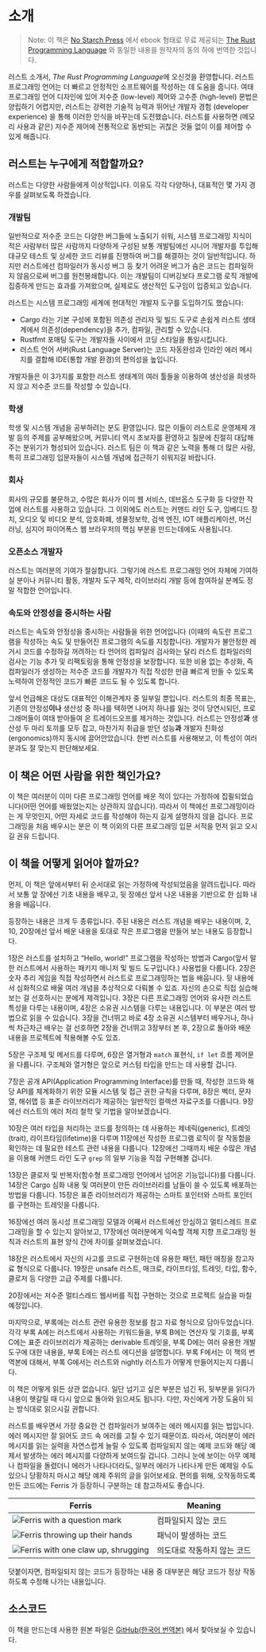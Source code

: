# 소개

> Note: 이 책은 [No Starch Press][nsp] 에서 ebook 형태로
> 무료 제공되는 [The Rust Programming Language][nsprust]
> 와 동일한 내용을 원작자의 동의 하에 번역한 것입니다.

[nsprust]: https://nostarch.com/rust-programming-language-2nd-edition
[nsp]: https://nostarch.com/

러스트 소개서, *The Rust Programming Language*에 오신것을 환영합니다.
러스트 프로그래밍 언어는 더 빠르고 안정적인 소프트웨어를 작성하는 데 도움을 줍니다.
여태 프로그래밍 언어 디자인에 있어 저수준 (low-level) 제어와 고수준 (high-level)
문법은 양립하기 어렵지만, 러스트는 강력한 기술적 능력과 뛰어난 개발자
경험 (developer experience) 을 통해 이러한 인식을 바꾸는데 도전했습니다.
러스트를 사용하면 (메모리 사용과 같은) 저수준 제어에 전통적으로 동반되는
귀찮은 것들 없이 이를 제어할 수 있게 해줍니다.

## 러스트는 누구에게 적합할까요?

러스트는 다양한 사람들에게 이상적입니다. 이유도 각각 다양하나,
대표적인 몇 가지 경우를 살펴보도록 하겠습니다.

### 개발팀

일반적으로 저수준 코드는 다양한 버그들에 노출되기 쉬워,
시스템 프로그래밍 지식이 적은 사람부터 많은 사람까지 다양하게 구성된
보통 개발팀에선 시니어 개발자를 투입해 대규모 테스트 및 상세한 코드
리뷰를 진행하여 버그를 해결하는 것이 일반적입니다.
하지만 러스트에선 컴파일러가 동시성 버그 등 찾기 어려운 버그가
숨은 코드는 컴파일하지 않음으로써 버그를 원천봉쇄합니다.
이는 개발팀이 디버깅보다 프로그램 로직 개발에 집중하게
만드는 효과를 가져왔으며, 실제로도 생산적인 도구임이 입증되고 있습니다.

러스트는 시스템 프로그래밍 세계에 현대적인 개발자 도구를 도입하기도 했습니다:

* Cargo 라는 기본 구성에 포함된 의존성 관리자 및 빌드 도구로
  손쉽게 러스트 생태계에서 의존성(dependency)을
  추가, 컴파일, 관리할 수 있습니다.
* Rustfmt 포매팅 도구는 개발자들 사이에서 코딩 스타일을
  통일시킵니다.
* 러스트 언어 서버(Rust Language Server)는 코드 자동완성과
  인라인 에러 메시지를 결합해 IDE(통합 개발 환경)의 편의성을 높입니다.

개발자들은 이 3가지를 포함한 러스트 생태계의 여러 툴들을 이용하여
생산성을 희생하지 않고 저수준 코드를 작성할 수 있습니다.

### 학생

학생 및 시스템 개념을 공부하려는 분도 환영입니다.
많은 이들이 러스트로 운영체제 개발 등의 주제를 공부해왔으며,
커뮤니티 역시 초보자를 환영하고 질문에 친절히 대답해주는
분위기가 형성되어 있습니다. 러스트 팀은 이 책과 같은 노력을 통해
더 많은 사람, 특히 프로그래밍 입문자들이 시스템 개념에 접근하기
쉬워지길 바랍니다.

### 회사

회사의 규모를 불문하고, 수많은 회사가 이미 웹 서비스,
데브옵스 도구화 등 다양한 작업에 러스트를 사용하고 있습니다.
그 이외에도 러스트는 커맨드 라인 도구, 임베디드 장치, 오디오 및 비디오 분석,
암호화폐, 생물정보학, 검색 엔진, IOT 애플리케이션, 머신 러닝,
심지어 파이어폭스 웹 브라우저의 핵심 부분을 만드는데에도 사용됩니다.

### 오픈소스 개발자

러스트는 여러분의 기여가 절실합니다.
그렇기에 러스트 프로그래밍 언어 자체에 기여하실 분이나 커뮤니티 활동,
개발자 도구 제작, 라이브러리 개발 등에 참여하실 분께도 정말 적합한 언어입니다.

### 속도와 안정성을 중시하는 사람

러스트는 속도와 안정성을 중시하는 사람들을 위한 언어입니다
(이때의 속도란 프로그램을 작성하는 속도 및 만들어진 프로그램의
속도를 지칭합니다). 개발자가 불안정한 레거시 코드를 수정하길 꺼려하는
타 언어의 컴파일러 검사와는 달리 러스트 컴파일러의 검사는
기능 추가 및 리팩토링을 통해 안정성을 보장합니다.
또한 비용 없는 추상화, 즉 컴파일러가 생성하는 저수준 코드를
개발자가 직접 작성한 만큼 빠르게 만들 수 있도록 노력하여
안정적인 코드가 빠른 코드도 될 수 있도록 합니다.

앞서 언급해온 대상도 대표적인 이해관계자 중 일부일 뿐입니다. 러스트의 최종 목표는,
기존의 안정성**이나** 생산성 중 하나를 택하면 나머지 하나를 잃는 것이 당연시되던, 프로그래머들이
여태 받아들여 온 트레이드오프를 제거하는 것입니다. 러스트는 안정성**과** 생산성 두 마리 토끼를 모두 잡고,
마찬가지 취급을 받던 성능**과** 개발자 친화성(ergonomics)까지 동시에 끌어안았습니다.
한번 러스트를 사용해보고, 이 특성이 여러분과도 잘 맞는지 판단해보세요.

## 이 책은 어떤 사람을 위한 책인가요?

이 책은 여러분이 이미 다른 프로그래밍 언어를 배운 적이 있다는
가정하에 집필되었습니다(어떤 언어를 배웠었는지는 상관하지 않습니다).
따라서 이 책에선 프로그래밍이라는 게 무엇인지,
어떤 자세로 코드를 작성해야 하는지 길게 설명하지 않을 겁니다.
프로그래밍을 처음 배우시는 분은 이 책 이외의 다른
프로그래밍 입문 서적을 먼저 읽고 오시길 권유 드립니다.

## 이 책을 어떻게 읽어야 할까요?

먼저, 이 책은 앞에서부터 뒤 순서대로
읽는 가정하에 작성되었음을 알려드립니다.
따라서 보통 앞 장에선 기초 내용을 배우고,
뒷 장에선 앞서 나온 내용을 기반으로 한 심화 내용을 배웁니다.

등장하는 내용은 크게 두 종류입니다.
주된 내용은 러스트 개념을 배우는 내용이며,
2, 10, 20장에선 앞서 배운 내용을 토대로
작은 프로그램을 만들어 보는 내용도 등장합니다.

1장은 러스트를 설치하고 “Hello, world!” 프로그램을 작성하는 방법과
Cargo(앞서 말한 러스트에서 사용하는 패키지 매니저 및 빌드 도구입니다.) 사용법을 다룹니다.
2장은 숫자 추리 게임을 직접 작성하면서 러스트로 프로그래밍하는 법을 배웁니다.
뒷 내용에서 심화적으로 배울 여러 개념을 추상적으로 다뤄볼 수 있죠.
자신의 손으로 직접 실습해보는 걸 선호하시는 분에게 제격입니다.
3장은 다른 프로그래밍 언어와 유사한 러스트 특성을 다루는 내용이며,
4장은 소유권 시스템을 다루는 내용입니다.
이 부분은 여러 방법으로 읽을 수 있습니다.
3장을 건너뛰고 바로 4장 소유권 시스템부터 배우거나,
하나씩 차근차근 배우는 걸 선호하면 2장을 건너뛰고 3장부터 본 후,
2장으로 돌아와 배운 내용을 프로젝트에 적용해볼 수도 있죠.

5장은 구조체 및 메서드를 다루며,
6장은 열거형과 `match` 표현식, `if let` 흐름 제어문을 다룹니다.
구조체와 열거형은 앞으로 커스텀 타입을 만드는 데 사용할 겁니다.

7장은 공개 API(Application Programming Interface)를 만들 때,
작성한 코드와 해당 API를 체계화하기 위한 모듈 시스템 및 접근 권한 규칙을 다루며,
8장은 벡터, 문자열, 해쉬맵 등 표준 라이브러리가
제공하는 일반적인 컬렉션 자료구조를 다룹니다.
9장에선 러스트의 에러 처리 철학 및 기법을 알아보겠습니다.

10장은 여러 타입을 처리하는 코드를 정의하는 데
사용하는 제네릭(generic), 트레잇(trait), 라이프타임(lifetime)을 다루며
11장에선 작성한 프로그램 로직이 잘 작동함을
확인하는 데 필요한 테스트 관련 내용을 다룹니다.
12장에선 그때까지 배운 수많은 개념을 이용해
커맨드 라인 도구 `grep` 의 일부 기능을
직접 구현해볼 겁니다.

13장은 클로저 및 반복자(함수형 프로그래밍 언어에서 넘어온 기능입니다)를 다룹니다.
14장은 Cargo 심화 내용 및 여러분이 만든 라이브러리를
남들이 쓸 수 있도록 배포하는 방법을 다룹니다.
15장은 표준 라이브러리가 제공하는 스마트 포인터와
스마트 포인터를 구현하는 트레잇을 다룹니다.

16장에선 여러 동시성 프로그래밍 모델과
어째서 러스트에선 안심하고 멀티스레드 프로그래밍을 할 수 있는지 알아보고,
17장에선 여러분에게 익숙할 객체 지향 프로그래밍 원칙과
러스트의 표현 양식 간에 차이를 살펴보겠습니다.

18장은 러스트에서 자신의 사고를 코드로 구현하는데
유용한 패턴, 패턴 매칭을 참고자료 형식으로 다룹니다.
19장은 unsafe 러스트, 매크로, 라이프타임, 트레잇, 타입, 함수, 클로저 등
다양한 고급 주제를 다룹니다.

20장에서는 저수준 멀티스레드 웹서버를 직접 구현하는 것으로
프로젝트 실습을 마칠 예정입니다.

마지막으로, 부록에는 러스트 관련 유용한 정보를 참고 자료
형식으로 담아두었습니다. 각각 부록 A에는 러스트에서 사용하는 키워드들을,
부록 B에는 연산자 및 기호를, 부록 C에는 표준 라이브러리가
제공하는 derivable 트레잇을, 부록 D에는 여러 유용한 개발 도구에 대한 내용을,
부록 E에는 러스트 에디션을 설명합니다. 부록 F에서는
이 책의 번역본에 대해서, 부록 G에서는 러스트와 nightly 러스트가
어떻게 만들어지는지 다룹니다.

이 책은 어떻게 읽든 상관 없습니다. 일단 넘기고 싶은 부분은 넘긴 뒤,
뒷부분을 읽다가 내용이 헷갈릴 때 다시 앞으로 돌아와 읽으셔도 됩니다.
다만, 자신에게 가장 도움이 되는 방식대로 읽으시길 권합니다.

<span id="ferris"></span>

러스트를 배우면서 가장 중요한 건 컴파일러가 보여주는 에러 메시지를 읽는 법입니다.
에러 메시지만 잘 읽어도 코드 속 에러를 고칠 수 있기 때문이죠.
따라서, 여러분이 에러 메시지를 읽는 실력을 자연스럽게 늘릴 수 있도록 컴파일되지
않는 예제 코드와 해당 예제서 발생하는 에러 메시지를 다양하게 보여드릴 겁니다.
그러니 눈에 보이는 아무 예제나 컴파일을 돌렸더니 에러가 나타나더라도,
일부러 에러가 나타나게 만든 예제일 수도 있으니 당황하지 마시고 해당 예제 주위의 글을 읽어보세요.
편의를 위해, 오작동하도록 만든 코드에는 Ferris 가 등장하니 구분하는 데 참고하셔도 좋습니다.

| Ferris                                                                                                           | Meaning                                          |
|------------------------------------------------------------------------------------------------------------------|---------------------------|
| <img src="img/ferris/does_not_compile.svg" class="ferris-explain" alt="Ferris with a question mark"/>            | 컴파일되지 않는 코드        |
| <img src="img/ferris/panics.svg" class="ferris-explain" alt="Ferris throwing up their hands"/>                   | 패닉이 발생하는 코드        |
| <img src="img/ferris/not_desired_behavior.svg" class="ferris-explain" alt="Ferris with one claw up, shrugging"/> | 의도대로 작동하지 않는 코드 |

덧붙이자면, 컴파일되지 않는 코드가 등장하는 내용 중 대부분은
해당 코드가 정상 작동하도록 수정해 나가는 내용입니다.

## 소스코드

이 책을 만드는데 사용한 원본 파일은
[GitHub(한국어 번역본)][translated_book] 에서 찾아보실 수 있습니다.

[translated_book]: https://github.com/rust-kr/doc.rust-kr.org/tree/master/src
